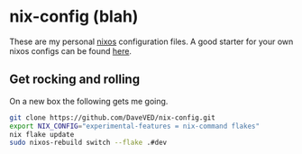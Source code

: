 # nix-config (blah)

These are my personal [nixos](https://nixos.org) configuration files. A good 
starter for your own nixos configs can be found 
[here](https://github.com/Misterio77/nix-starter-configs).

## Get rocking and rolling

On a new box the following gets me going. 

```bash
git clone https://github.com/DaveVED/nix-config.git
export NIX_CONFIG="experimental-features = nix-command flakes"
nix flake update
sudo nixos-rebuild switch --flake .#dev
```
